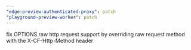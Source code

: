 ```yaml
---
"edge-preview-authenticated-proxy": patch
"playground-preview-worker": patch
---
```


fix OPTIONS raw http request support by overriding raw request method with the X-CF-Http-Method header
